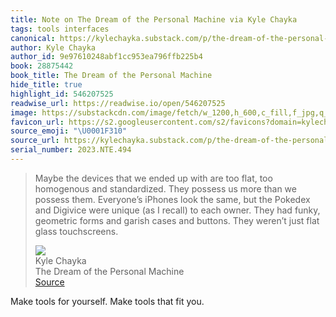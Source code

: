 ```yaml
---
title: Note on The Dream of the Personal Machine via Kyle Chayka
tags: tools interfaces
canonical: https://kylechayka.substack.com/p/the-dream-of-the-personal-machine?utm_source=Robin_Sloan_sent_me
author: Kyle Chayka
author_id: 9e97610248abf1cc953ea796ffb225b4
book: 28875442
book_title: The Dream of the Personal Machine
hide_title: true
highlight_id: 546207525
readwise_url: https://readwise.io/open/546207525
image: https://substackcdn.com/image/fetch/w_1200,h_600,c_fill,f_jpg,q_auto:good,fl_progressive:steep,g_auto/https%3A%2F%2Fsubstack-post-media.s3.amazonaws.com%2Fpublic%2Fimages%2F2b5234a0-23a6-41c0-ab04-4e64f54d0386_640x480.jpeg
favicon_url: https://s2.googleusercontent.com/s2/favicons?domain=kylechayka.substack.com
source_emoji: "\U0001F310"
source_url: https://kylechayka.substack.com/p/the-dream-of-the-personal-machine?utm_source=Robin_Sloan_sent_me#:~:text=Maybe%20the%20devices,flat%20glass%20touchscreens.
serial_number: 2023.NTE.494
---
```

> Maybe the devices that we ended up with are too flat, too homogenous and standardized. They possess us more than we possess them. Everyone’s iPhones look the same, but the Pokedex and Digivice were unique (as I recall) to each owner. They had funky, geometric forms and garish cases and buttons. They weren’t just flat glass touchscreens.
> <div class="quoteback-footer"><div class="quoteback-avatar"><img class="mini-favicon" src="https://s2.googleusercontent.com/s2/favicons?domain=kylechayka.substack.com"></div><div class="quoteback-metadata"><div class="metadata-inner"><span style="display:none">FROM:</span><div aria-label="Kyle Chayka" class="quoteback-author"> Kyle Chayka</div><div aria-label="The Dream of the Personal Machine" class="quoteback-title"> The Dream of the Personal Machine</div></div></div><div class="quoteback-backlink"><a target="_blank" aria-label="go to the full text of this quotation" rel="noopener" href="https://kylechayka.substack.com/p/the-dream-of-the-personal-machine?utm_source=Robin_Sloan_sent_me#:~:text=Maybe%20the%20devices,flat%20glass%20touchscreens." class="quoteback-arrow"> Source</a></div></div>

Make tools for yourself. Make tools that fit you.